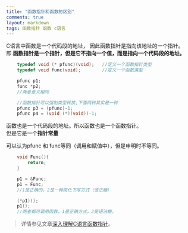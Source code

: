 ```yaml
---
title: "函数指针和函数的区别"
comments: true
layout: markdown
tags: 函数指针 函数 c语言
---
```


C语言中函数是一个代码段的地址， 因此函数指针是指向该地址的一个指针。  
即.**函数指针是一个指针，但是它不指向一个值，而是指向一个代码段的地址。**

```c
	typedef void (* pfunc)(void); 	//定义一个函数指针类型
	typedef void func(void);		//定义一个函数类型

	pfunc p1;
	func *p2;
	//两者意义相同

	//函数指针可以强制类型转换,下面两种其实是一种
	pfunc p3 = (pfunc)-1;
	pfunc p4 = (void (*)(void))-1;
```

函数也是一个代码段的地址。所以函数也是一个函数指针。  
但是它是一个**指针常量** 

可以认为pfunc 和 func等同（调用和赋值中），但是申明时不等同。
```c
	void Func(){
		return;
	}

	p1 = &Func;
	p1 = Func;
	//1是正确的，2是一种简化书写方式（语法糖）

	(*p1)();
	p1();
	//两者都可调用函数，1是正确方式，2是语法糖。
```

> 详情参见文章[深入理解C语言函数指针](http://www.cnblogs.com/windlaughing/archive/2013/04/10/3012012.html)。
